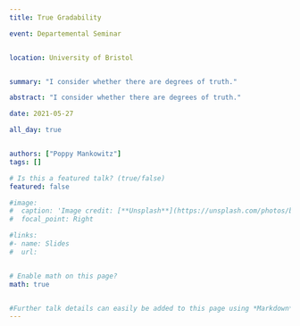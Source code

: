 ```yaml
---
title: True Gradability

event: Departemental Seminar


location: University of Bristol


summary: "I consider whether there are degrees of truth."

abstract: "I consider whether there are degrees of truth."

date: 2021-05-27

all_day: true


authors: ["Poppy Mankowitz"]
tags: []

# Is this a featured talk? (true/false)
featured: false

#image:
#  caption: 'Image credit: [**Unsplash**](https://unsplash.com/photos/bzdhc5b3Bxs)'
#  focal_point: Right

#links:
#- name: Slides
#  url:


# Enable math on this page?
math: true


#Further talk details can easily be added to this page using *Markdown* and $\rm \LaTeX$ math code.
---
```

